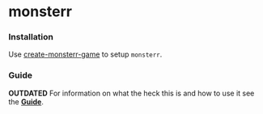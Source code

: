 # monsterr

### Installation
Use [create-monsterr-game](https://github.com/skbogner/create-monsterr-game) to setup `monsterr`.

### Guide
**OUTDATED**
For information on what the heck this is and how to use it see the [**Guide**](./guide/toc.md).
